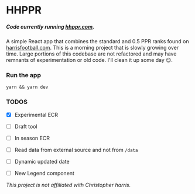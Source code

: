 # HHPPR
##### Code currently running [hhppr.com](https://hhppr.com).

A simple React app that combines the standard and 0.5 PPR ranks found on [harrisfootball.com](https://harrisfootball.com). This is a morning project that is slowly growing over time. Large portions of this codebase are not refactored and may have remnants of experimentation or old code.  I'll clean it up some day 😉.

### Run the app
```
yarn && yarn dev
```

### TODOS
- [x] Experimental ECR 
- [ ] Draft tool
- [ ] In season ECR
- [ ] Read data from external source and not from `/data`
- [ ] Dynamic updated date
- [ ] New Legend component


_This project is not affiliated with Christopher harris._
